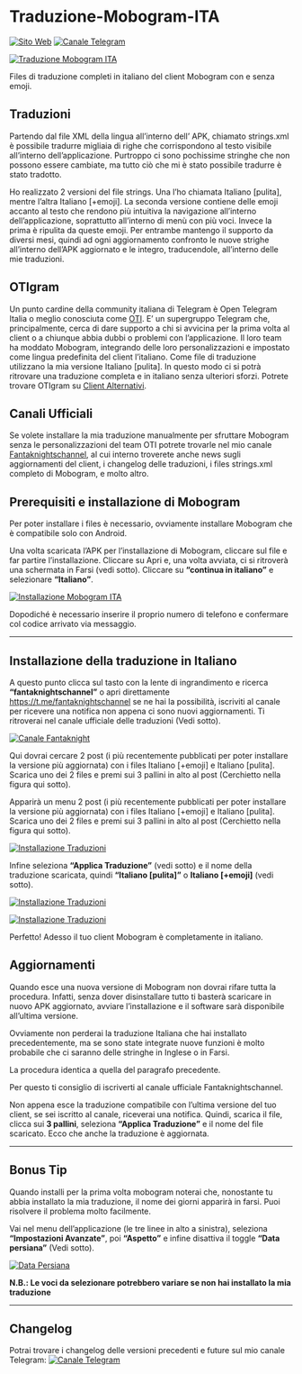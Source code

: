# Traduzione-Mobogram-ITA
[![Sito Web](https://github.com/Fantaknight/Traduzione-Mobogram-ITA/blob/master/Badge/Sito%20Web-Fantaknight-red.svg)](https://www.fantaknight.com/#/portfolio/traduzione-in-italiano-di-mobogram/) [![Canale Telegram](https://github.com/Fantaknight/Traduzione-Mobogram-ITA/blob/master/Badge/Canale-Telegram-blue.svg)](https://t.me/fantaknightschannel)

[![Traduzione Mobogram ITA](https://github.com/Fantaknight/Traduzione-Mobogram-ITA/blob/master/Immagini/Logo-Traduzione-Italiano-Mobogram.png)](https://www.fantaknight.com/#/portfolio/traduzione-in-italiano-di-mobogram/)

Files di traduzione completi in italiano del client Mobogram con e senza emoji.

## Traduzioni

Partendo dal file XML della lingua all’interno dell’ APK, chiamato strings.xml è possibile tradurre migliaia di righe che corrispondono al testo visibile all’interno dell’applicazione.
Purtroppo ci sono pochissime stringhe che non possono essere cambiate, ma tutto ciò che mi è stato possibile tradurre è stato tradotto.

Ho realizzato 2 versioni del file strings. Una l’ho chiamata Italiano [pulita], mentre l’altra Italiano [+emoji]. 
La seconda versione contiene delle emoji accanto al testo che rendono più intuitiva la navigazione all’interno dell’applicazione, soprattutto all’interno di menù con più voci. 
Invece la prima è ripulita da queste emoji. 
Per entrambe mantengo il supporto da diversi mesi, quindi ad ogni aggiornamento confronto le nuove strighe all’interno dell’APK aggiornato e le integro, traducendole, all’interno delle mie traduzioni.

## OTIgram

Un punto cardine della community italiana di Telegram è Open Telegram Italia o meglio conosciuta come [OTI](https://t.me/OpenTelegramItalia). E’ un supergruppo Telegram che, principalmente, cerca di dare supporto a chi si avvicina per la prima volta al client o a chiunque abbia dubbi o problemi con l’applicazione. Il loro team ha moddato Mobogram, integrando delle loro personalizzazioni e impostato come lingua predefinita del client l’italiano. Come file di traduzione utilizzano la mia versione Italiano [pulita]. In questo modo ci si potrà ritrovare una traduzione completa e in italiano senza ulteriori sforzi.
Potrete trovare OTIgram su [Client Alternativi](https://t.me/CLIENTalternativi).

## Canali Ufficiali

Se volete installare la mia traduzione manualmente per sfruttare Mobogram senza le personalizzazioni del team OTI potrete trovarle nel mio canale [Fantaknightschannel](https://t.me/fantaknightschannel), al cui interno troverete anche news sugli aggiornamenti del client, i changelog delle traduzioni, i files strings.xml completo di Mobogram, e molto altro.

## Prerequisiti e installazione di Mobogram

Per poter installare i files è necessario, ovviamente installare Mobogram che è compatibile solo con Android.

Una volta scaricata l’APK per l’installazione di Mobogram, cliccare sul file e far partire l’installazione. Cliccare su Apri e, una volta avviata, ci si ritroverà una schermata in Farsi (vedi sotto). 
Cliccare su **“continua in italiano”** e selezionare **“Italiano”**.

[![Installazione Mobogram ITA](https://github.com/Fantaknight/Traduzione-Mobogram-ITA/blob/master/Immagini/Installazione1.jpg)](https://www.fantaknight.com/2017/11/03/guida-di-installazione-della-traduzione-italiana-di-mobogram/)

Dopodiché è necessario inserire il proprio numero di telefono e confermare col codice arrivato via messaggio.

---


## Installazione della traduzione in Italiano

A questo punto clicca sul tasto con la lente di ingrandimento e ricerca **“fantaknightschannel”** o apri direttamente https://t.me/fantaknightschannel se ne hai la possibilità, iscriviti al canale per ricevere una notifica non appena ci sono nuovi aggiornamenti.
Ti ritroverai nel canale ufficiale delle traduzioni (Vedi sotto).

[![Canale Fantaknight](https://github.com/Fantaknight/Traduzione-Mobogram-ITA/blob/master/Immagini/Installazione%20traduzione%201.jpg)](https://t.me/fantaknightschannel)

Qui dovrai cercare 2 post (i più recentemente pubblicati per poter installare la versione più aggiornata) con i files Italiano [+emoji] e Italiano [pulita]. Scarica uno dei 2 files e premi sui 3 pallini in alto al post (Cerchietto nella figura qui sotto).

Apparirà un menu 2 post (i più recentemente pubblicati per poter installare la versione più aggiornata) con i files Italiano [+emoji] e Italiano [pulita]. Scarica uno dei 2 files e premi sui 3 pallini in alto al post (Cerchietto nella figura qui sotto).

[![Installazione Traduzioni](https://github.com/Fantaknight/Traduzione-Mobogram-ITA/blob/master/Immagini/Installazione%20traduzione%202.jpg)](https://t.me/fantaknightschannel)

Infine seleziona **“Applica Traduzione”** (vedi sotto) e il nome della traduzione scaricata, quindi **“Italiano [pulita]”** o **Italiano [+emoji]** (vedi sotto).

[![Installazione Traduzioni](https://github.com/Fantaknight/Traduzione-Mobogram-ITA/blob/master/Immagini/Installazione%20traduzione%203.jpg)](https://t.me/fantaknightschannel)

[![Installazione Traduzioni](https://github.com/Fantaknight/Traduzione-Mobogram-ITA/blob/master/Immagini/Installazione%20traduzione%204.jpg)](https://t.me/fantaknightschannel)

Perfetto! Adesso il tuo client Mobogram è completamente in italiano.

## Aggiornamenti

Quando esce una nuova versione di Mobogram non dovrai rifare tutta la procedura. Infatti, senza dover disinstallare tutto ti basterà scaricare in nuovo APK aggiornato, avviare l’installazione e il software sarà disponibile all’ultima versione.

Ovviamente non perderai la traduzione Italiana che hai installato precedentemente, ma se sono state integrate nuove funzioni è molto probabile che ci saranno delle stringhe in Inglese o in Farsi.

La procedura identica a quella del paragrafo precedente.

Per questo ti consiglio di iscriverti al canale ufficiale Fantaknightschannel.

Non appena esce la traduzione compatibile con l’ultima versione del  tuo client, se sei iscritto al canale, riceverai una notifica. Quindi, scarica il file, clicca sui **3 pallini**, seleziona **“Applica Traduzione”** e il nome del file scaricato. Ecco che anche la traduzione è aggiornata.

---

## Bonus Tip

Quando installi per la prima volta mobogram noterai che, nonostante tu abbia installato la mia traduzione, il nome dei giorni apparirà in farsi. Puoi risolvere il problema molto facilmente.

Vai nel menu dell’applicazione (le tre linee in alto a sinistra), seleziona **“Impostazioni Avanzate”**, poi **“Aspetto”** e infine disattiva il toggle **“Data persiana”** (Vedi sotto).

[![Data Persiana](https://github.com/Fantaknight/Traduzione-Mobogram-ITA/blob/master/Immagini/Data%20Persiana.jpg)](https://t.me/fantaknightschannel)

**N.B.: Le voci da selezionare potrebbero variare se non hai installato la mia traduzione**

---

## Changelog

Potrai trovare i changelog delle versioni precedenti e future sul mio canale Telegram: [![Canale Telegram](https://github.com/Fantaknight/Traduzione-Mobogram-ITA/blob/master/Badge/Canale-Telegram-blue.svg)](https://t.me/fantaknightschannel)
 
